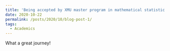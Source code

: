 ```yaml
---
title: 'Being accepted by XMU master program in mathematical statistic!'
date: 2020-10-22
permalink: /posts/2020/10/blog-post-1/
tags:
  - Academics
---
```


What a great journey!

